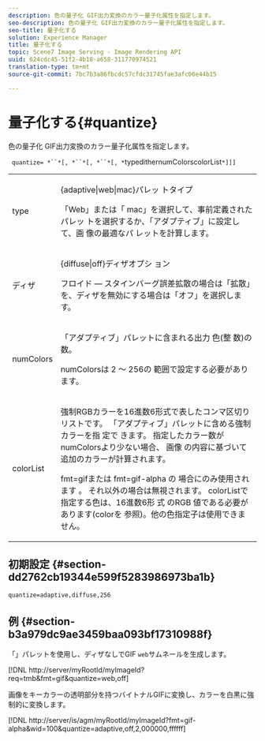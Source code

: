 ```yaml
---
description: 色の量子化 GIF出力変換のカラー量子化属性を指定します。
seo-description: 色の量子化 GIF出力変換のカラー量子化属性を指定します。
seo-title: 量子化する
solution: Experience Manager
title: 量子化する
topic: Scene7 Image Serving - Image Rendering API
uuid: 624cdc45-51f2-4b18-a658-311770974521
translation-type: tm+mt
source-git-commit: 7bc7b3a86fbcdc57cfdc31745fae3afc06e44b15

---
```



# 量子化する{#quantize}

色の量子化 GIF出力変換のカラー量子化属性を指定します。

` quantize= *``*[, *``*[, *``*[, *`typedithernumColorscolorList`*]]]`

<table id="simpletable_6BF155FCB8224E7EBFC8D8375AD26A71"> 
 <tr class="strow"> 
  <td class="stentry"> <p> <span class="codeph"> <span class="varname"> type </span> </span> </p> </td> 
  <td class="stentry"> <p> <span class="codeph"> {adaptive|web|mac}パレッ </span> トタイプ </p> <p>「Web」または「 <span class="codeph"> mac」を選択して、事前定義されたパレッ </span>トを選択するか、「アダプティブ」に設定して、画 <span class="codeph"> 像の最適なパ </span><span class="codeph"></span>レットを計算します。 </p> </td> 
 </tr> 
 <tr class="strow"> 
  <td class="stentry"> <p> <span class="codeph"> <span class="varname"> ディザ </span></span> </p> </td> 
  <td class="stentry"> <p> <span class="codeph"> {diffuse|off}ディザオプシ </span> ョン </p> <p>フロイド — スタインバーグ誤差拡散の場合は「拡散」を、ディザを無効にする場合は「オフ」を選択します。 </p> </td> 
 </tr> 
 <tr class="strow"> 
  <td class="stentry"> <p> <span class="codeph"> <span class="varname"> numColors </span></span> </p> </td> 
  <td class="stentry"> <p>「アダプティブ」パレットに含まれる出力 <span class="codeph"> 色(整 </span>数)の数。 </p> <p> <span class="codeph"> numColorsは <span class="varname"> 2 ～ 256の </span></span> 範囲で設定する必要があります。 </p> </td> 
 </tr> 
 <tr class="strow"> 
  <td class="stentry"> <p> <span class="codeph"> <span class="varname"> colorList </span></span> </p> </td> 
  <td class="stentry"> <p>強制RGBカラーを16進数6形式で表したコンマ区切りリストです。 「アダプティブ」パレットに含める強制カラーを指 <span class="codeph"> 定で </span>きます。 指定したカラー数がnumColorsより少ない場合、 <span class="codeph"> 画像 </span>の内容に基づいて追加のカラーが計算されます。 </p> <p>fmt=gifまたは <span class="codeph"> fmt=gif-alpha </span> の <span class="codeph"> 場合にのみ使用されます </span>。 それ以外の場合は無視されます。 colorListで指定する色は、16進数6形 <span class="codeph"> 式 <span class="varname"> のRGB </span> 値である必要があります(colorを </span><span class="codeph"></span>参照)。他の色指定子は使用できません。 </p> </td> 
 </tr> 
</table>

## 初期設定 {#section-dd2762cb19344e599f5283986973ba1b}

`quantize=adaptive,diffuse,256`

## 例 {#section-b3a979dc9ae3459baa093bf17310988f}

「」パレットを使用し、ディザなしでGIF `web`サムネールを生成します。

[!DNL http://server/myRootId/myImageId?req=tmb&fmt=gif&quantize=web,off]

画像をキーカラーの透明部分を持つバイトナルGIFに変換し、カラーを白黒に強制的に変換します。

[!DNL http://server/is/agm/myRootId/myImageId?fmt=gif-alpha&wid=100&quantize=adaptive,off,2,000000,ffffff]
